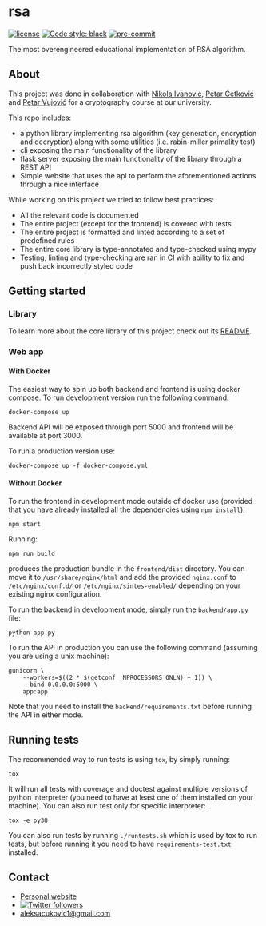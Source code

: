 # rsa

[![license](https://img.shields.io/badge/License-MIT-green.svg)](https://github.com/AleksaC/rsa/blob/master/LICENSE)
<a href="https://github.com/psf/black"><img alt="Code style: black" src="https://img.shields.io/badge/code%20style-black-000000.svg"></a>
[![pre-commit](https://img.shields.io/badge/pre--commit-enabled-brightgreen?logo=pre-commit&logoColor=white)](https://github.com/AleksaC/rsa/blob/master/.pre-commit-config.yaml)

The most overengineered educational implementation of RSA algorithm.

## About
This project was done in collaboration with [Nikola Ivanović](https://github.com/Buddypas),
[Petar Ćetković](https://github.com/PetarCetkovic) and [Petar Vujović](https://github.com/petarvujovic98)
for a cryptography course at our university.

This repo includes:
- a python library implementing rsa algorithm (key generation,
encryption and decryption) along with some utilities (i.e. rabin-miller
primality test)
- cli exposing the main functionality of the library
- flask server exposing the main functionality of the library through a REST API
- Simple website that uses the api to perform the aforementioned actions through
a nice interface

While working on this project we tried to follow best practices:
- All the relevant code is documented
- The entire project (except for the frontend) is covered with tests
- The entire project is formatted and linted according to a set of predefined rules
- The entire core library is type-annotated and type-checked using mypy
- Testing, linting and type-checking are ran in CI with ability to fix and push
back incorrectly styled code

## Getting started
### Library
To learn more about the core library of this project check out its
[README](algorithm/README.md).

### Web app
#### With Docker
The easiest way to spin up both backend and frontend is using docker compose.
To run development version run the following command:
```shell script
docker-compose up
```
Backend API will be exposed through port 5000 and frontend will be available
at port 3000.

To run a production version use:
```shell script
docker-compose up -f docker-compose.yml
```

#### Without Docker
To run the frontend in development mode outside of docker use (provided that you
have already installed all the dependencies using `npm install`):
```shell script
npm start
```
Running:
```shell script
npm run build
```
produces the production bundle in the `frontend/dist` directory. You can move it
to `/usr/share/nginx/html` and add the provided `nginx.conf` to `/etc/nginx/conf.d/`
or `/etc/nginx/sintes-enabled/` depending on your existing nginx configuration.

To run the backend in development mode, simply run the `backend/app.py` file:
```shell script
python app.py
```
To run the API in production you can use the following command (assuming you are
using a unix machine):
```shell script
gunicorn \
    --workers=$((2 * $(getconf _NPROCESSORS_ONLN) + 1)) \
    --bind 0.0.0.0:5000 \
    app:app
```
Note that you need to install the `backend/requirements.txt` before running the
API in either mode.

## Running tests
The recommended way to run tests is using `tox`, by simply running:
```shell script
tox
```
It will run all tests with coverage and doctest against multiple versions of
python interpreter (you need to have at least one of them installed on your
machine). You can also run test only for specific interpreter:
```shell script
tox -e py38
```
You can also run tests by running `./runtests.sh` which is used by tox to run
tests, but before running it you need to have `requirements-test.txt` installed.

## Contact
- [Personal website](https://aleksac.me)
- <a target="_blank" href="http://twitter.com/aleksa_c_"><img alt='Twitter followers' src="https://img.shields.io/twitter/follow/aleksa_c_.svg?style=social"></a>
- aleksacukovic1@gmail.com

